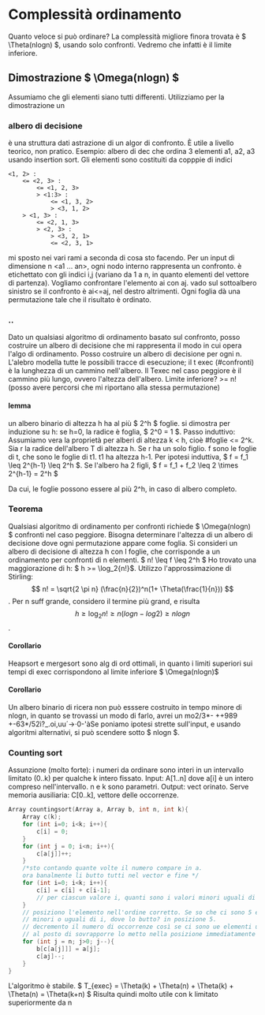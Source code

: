 #  Complessità ordinamento
Quanto veloce si può ordinare? 
La complessità migliore finora trovata è $ \Theta(nlogn) $, usando solo confronti.
Vedremo che infatti è il limite inferiore.
## Dimostrazione $ \Omega(nlogn) $
Assumiamo che gli elementi siano tutti differenti. Utilizziamo per la dimostrazione un
### albero di decisione
è una struttura dati astrazione di un algor di confronto. È utile a livello teorico, non pratico. 
Esempio: albero di dec che ordina 3 elementi a1, a2, a3 usando insertion sort. Gli elementi sono costituiti da copppie di indici
```
<1, 2> :
    <= <2, 3> :
        <= <1, 2, 3>
        > <1:3> :
            <= <1, 3, 2>
            > <3, 1, 2>
    > <1, 3> : 
        <= <2, 1, 3>
        > <2, 3> :
            > <3, 2, 1>
            <= <2, 3, 1>
```
mi sposto nei vari rami a seconda di cosa sto facendo.
Per un input di dimensione n <a1 ... an>, ogni nodo interno rappresenta un confronto. è etichettato con gli indici i,j (variano da 1 a n, in quanto elementi del vettore di partenza). Vogliamo confrontare l'elemento ai con aj. vado sul sottoalbero sinistro se il confronto è ai<=aj, nel destro altrimenti. 
Ogni foglia dà una permutazione tale che il risultato è ordinato.

### ..

Dato un qualsiasi algoritmo di ordinamento basato sul confronto, posso costruire un albero di decisione che mi rappresenta il modo in cui opera l'algo di ordinamento. 
Posso costruire un albero di decisione per ogni n. L'alebro modella tutte le possibili tracce di esecuzione; il t exec (#confronti) è la lunghezza di un cammino nell'albero. Il Texec nel caso peggiore è il cammino più lungo, ovvero l'altezza dell'albero.
Limite inferiore? >= n! (posso avere percorsi che mi riportano alla stessa permutazione)
#### lemma
un  albero binario di altezza h ha al più $ 2^h $ foglie. si dimostra per induzione su h: se h=0, la radice è foglia, $ 2^0 = 1 $. Passo induttivo: Assumiamo vera la proprietà per alberi di altezza k < h, cioè #foglie <= 2^k. Sia r la radice dell'albero T di altezza h. Se r ha un solo figlio. f sono le foglie di t, che sono le foglie di t1. t1 ha altezza h-1. Per ipotesi induttiva, $ f = f_1 \leq  2^{h-1} \leq 2^h $. Se l'albero ha 2 figli, $ f = f_1 + f_2 \leq  2 \times 2^{h-1} = 2^h $

Da cui, le foglie possono essere al più 2^h, in caso di albero completo.

### Teorema
Qualsiasi algoritmo di ordinamento per confronti richiede $ \Omega(nlogn) $ confronti nel caso peggiore. Bisogna determinare l'altezza di un albero di decisione dove ogni permutazione appare come foglia. Si consideri un albero di decisione di altezza h con l foglie, che corrisponde a un ordinamento per confronti di n elementi. $ n! \leq f  \leq  2^h $ Ho trovato una maggiorazione di h: $ h >= \log_2{n!}$. Utilizzo l'approssimazione di Stirling:
$$ n! = \sqrt{2 \pi n}  (\frac{n}{2})^n(1+ \Theta(\frac{1}{n})) $$.
 Per n suff grande, considero il termine più grand, e risulta
$$ h \geq \log_2{n!} \geq n(logn -log2) \geq nlogn $$.

#### Corollario 
Heapsort e mergesort sono alg di ord ottimali, in quanto i limiti superiori sui tempi di exec corrispondono al limite inferiore $ \Omega(nlogn)$

#### Corollario
Un albero binario di ricera non può esssere costruito in tempo minore di nlogn, in quanto se trovassi un modo di farlo, avrei un mo2/3*-
++989
+-63*/52ì?_.oi,uu´→·0-'àSe poniamo ipotesi strette sull'input, e usando algoritmi alternativi, si può scendere sotto $ nlogn $. 
### Counting sort
Assunzione (molto forte): i numeri da ordinare sono interi in un intervallo limitato (0..k) per qualche k intero fissato.
Input: A[1..n] dove a[i] è un intero compreso nell'intervallo. n e  k sono parametri.
Output: vect orinato.
Serve memoria ausiliaria: C[0..k], vettore delle occorrenze.
```cpp
Array countingsort(Array a, Array b, int n, int k){
    Array c(k);
    for (int i=0; i<k; i++){
        c[i] = 0;
    }
    for (int j = 0; i<n; i++){
        c[a[j]]++;
    }
    /*sto contando quante volte il numero compare in a.
    ora banalmente li butto tutti nel vector e fine */
    for (int i=0; i<k; i++){
        c[i] = c[i] + c[i-1]; 
        // per ciascun valore i, quanti sono i valori minori uguali di i?
    }
    // posiziono l'elemento nell'ordine corretto. Se so che ci sono 5 elementi
    // minori o uguali di i, dove lo butto? in posizione 5.
    // decremento il numero di occorrenze così se ci sono ue elementi uguali, 
    // al posto di sovrapporre lo metto nella posizione immediatamente prima.
    for (int j = n; j>0; j--){
        b[c[a[j]]] = a[j];
        c[aj]--;
    }
}
```

L'algoritmo è stabile. $ T_{exec} = \Theta(k) + \Theta(n) + \Theta(k) + \Theta(n) = \Theta(k+n) $ Risulta quindi molto utile con k limitato superiormente da n